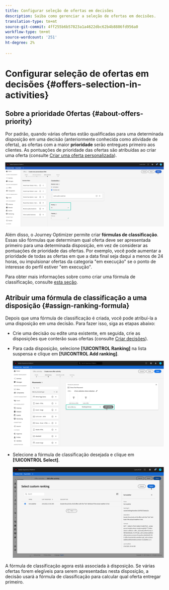 ```yaml
---
title: Configurar seleção de ofertas em decisões
description: Saiba como gerenciar a seleção de ofertas em decisões.
translation-type: tm+mt
source-git-commit: 4ff255b6b57823a1a4622dbc62b4b8886fd956a0
workflow-type: tm+mt
source-wordcount: '251'
ht-degree: 2%

---
```


# Configurar seleção de ofertas em decisões {#offers-selection-in-activities}

## Sobre a prioridade Ofertas {#about-offers-priority}

Por padrão, quando várias ofertas estão qualificadas para uma determinada disposição em uma decisão (anteriormente conhecida como atividade de oferta), as ofertas com a maior **prioridade** serão entregues primeiro aos clientes. As pontuações de prioridade das ofertas são atribuídas ao criar uma oferta (consulte [Criar uma oferta personalizada](../offer-library/creating-personalized-offers.md)).

![](../assets/offer-priority.png)

Além disso, o Journey Optimizer permite criar **fórmulas de classificação**. Essas são fórmulas que determinam qual oferta deve ser apresentada primeiro para uma determinada disposição, em vez de considerar as pontuações de prioridade das ofertas. Por exemplo, você pode aumentar a prioridade de todas as ofertas em que a data final seja daqui a menos de 24 horas, ou impulsionar ofertas da categoria &quot;em execução&quot; se o ponto de interesse do perfil estiver &quot;em execução&quot;.

Para obter mais informações sobre como criar uma fórmula de classificação, consulte [esta seção](../offer-library/create-ranking-formulas.md).

## Atribuir uma fórmula de classificação a uma disposição {#assign-ranking-formula}

Depois que uma fórmula de classificação é criada, você pode atribuí-la a uma disposição em uma decisão. Para fazer isso, siga as etapas abaixo:

* Crie uma decisão ou edite uma existente, em seguida, crie as disposições que conterão suas ofertas (consulte [Criar decisões](../offer-activities/create-offer-activities.md)).

* Para cada disposição, selecione **[!UICONTROL Ranking]** na lista suspensa e clique em **[!UICONTROL Add ranking]**.

   ![](../assets/offer-activity-ranking.png)

* Selecione a fórmula de classificação desejada e clique em **[!UICONTROL Select]**.

   ![](../assets/ranking-selection.png)

A fórmula de classificação agora está associada à disposição. Se várias ofertas forem elegíveis para serem apresentadas nesta disposição, a decisão usará a fórmula de classificação para calcular qual oferta entregar primeiro.
